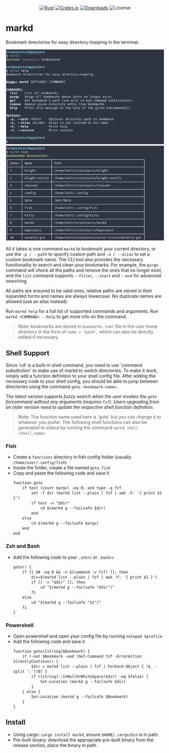 <div align="center">

[![Rust](https://github.com/VoltaireNoir/markd/actions/workflows/rust.yml/badge.svg)](https://github.com/VoltaireNoir/markd/actions/workflows/rust.yml)
[![Crates.io](https://img.shields.io/crates/v/markd)](https://crates.io/crates/markd)
[![Downloads](https://img.shields.io/crates/d/markd)](https://crates.io/crates/markd)
![License](https://img.shields.io/crates/l/markd)

</div>

# markd
Bookmark directories for easy directory-hopping in the terminal.

![](https://github.com/VoltaireNoir/markd/blob/main/screen1.png?raw=true)
![](https://github.com/VoltaireNoir/markd/blob/main/screen2.png?raw=true)

All it takes is one command `markd` to bookmark your current directory, or use the `-p / --path` to specify custom path and `-a / --alias` to set a custom bookmark name. The CLI tool also provides the necessary functionality to search and clean your bookmarks. For example, the `purge` command will check all the paths and remove the ones that no longer exist, and the `list` command supports `--filter`, `--start` and `--end` for advanced searching.

All paths are ensured to be valid ones, relative paths are stored in their expanded forms and names are always lowercase. No duplicate names are allowed (use an alias instead).

Run `markd help` for a full list of supported commands and arguments. Run `markd <COMMAND> --help` to get more info on the command.

> Note: bookmarks are stored in `bookmarks.toml` file in the user home directory in the form of `name = "path"`, which can also be directly edited if necessary.

## Shell Support
Since 'cd' is a built-in shell command, you need to use 'command substitution' to make use of markd to switch directories.
To make it work, simply add a function definition to your shell config file. After adding the necessary code to your shell config, you should be able to jump between directories using the command `goto <bookmark-name>`.

*The latest version supports fuzzy search when the user invokes the `goto` fn/command without any arguments (requires `fzf`). Users upgrading from an older version need to update the respective shell function definition.*

> Note: The function name used here is 'goto' but you can change it to whatever you prefer.
> The following shell functions can also be generated to stdout by running the command `markd shell <shell_name>`

### Fish
- Create a `functions` directory in fish config folder (usually `/home/user/.config/fish`)
- Inside the folder, create a file named `goto.fish`
- Copy and paste the following code and save it
    ```
    function goto
        if test (count $argv) -eq 0; and type -q fzf
            set -f dir (markd list --plain | fzf | awk -F: '{ print $1 }')
            if test -n "$dir"
                cd $(markd g --failsafe $dir)
            end
        else
            cd $(markd g --failsafe $argv)
        end
    end
    ```
### Zsh and Bash
- Add the following code to your `.zshrc` or `.bashrc`
    ```
    goto() {
        if [[ $# -eq 0 && -n $(command -v fzf) ]]; then
            dir=$(markd list --plain | fzf | awk -F: '{ print $1 }')
            if [[ -n "$dir" ]]; then
                cd "$(markd g --failsafe "$dir")"
            fi
        else
            cd "$(markd g --failsafe "$1")"
        fi
    }
  ```
### Powershell
- Open powershell and open your config file by running `notepad $profile`
- Add the following code and save it
    ```
    function goto([string]$Bookmark) {
        if (-not $Bookmark -and (Get-Command fzf -ErrorAction SilentlyContinue)) {
            $dir = markd list --plain | fzf | ForEach-Object { ($_ -split ':')[0] }
            if ([string]::IsNullOrWhiteSpace($dir) -eq $false) {
                Set-Location (markd g --failsafe $dir)
            }
        } else {
            Set-Location (markd g --failsafe $Bookmark)
        }
    }
    ```
## Install
- Using cargo: `cargo install markd`, ensure `$HOME/.cargo/bin` is in path.
- Pre-built binary: download the appropriate pre-built binary from the release section, place the binary in path.

